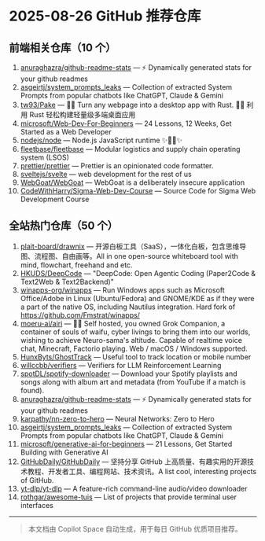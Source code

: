 # 2025-08-26 GitHub 推荐仓库

## 前端相关仓库（10 个）

1. [anuraghazra/github-readme-stats](https://github.com/anuraghazra/github-readme-stats) — ⚡ Dynamically generated stats for your github readmes
2. [asgeirtj/system_prompts_leaks](https://github.com/asgeirtj/system_prompts_leaks) — Collection of extracted System Prompts from popular chatbots like ChatGPT, Claude & Gemini
3. [tw93/Pake](https://github.com/tw93/Pake) — 🤱🏻 Turn any webpage into a desktop app with Rust. 🤱🏻 利用 Rust 轻松构建轻量级多端桌面应用
4. [microsoft/Web-Dev-For-Beginners](https://github.com/microsoft/Web-Dev-For-Beginners) — 24 Lessons, 12 Weeks, Get Started as a Web Developer
5. [nodejs/node](https://github.com/nodejs/node) — Node.js JavaScript runtime ✨🐢🚀✨
6. [fleetbase/fleetbase](https://github.com/fleetbase/fleetbase) — Modular logistics and supply chain operating system (LSOS)
7. [prettier/prettier](https://github.com/prettier/prettier) — Prettier is an opinionated code formatter.
8. [sveltejs/svelte](https://github.com/sveltejs/svelte) — web development for the rest of us
9. [WebGoat/WebGoat](https://github.com/WebGoat/WebGoat) — WebGoat is a deliberately insecure application
10. [CodeWithHarry/Sigma-Web-Dev-Course](https://github.com/CodeWithHarry/Sigma-Web-Dev-Course) — Source Code for Sigma Web Development Course

## 全站热门仓库（50 个）

1. [plait-board/drawnix](https://github.com/plait-board/drawnix) — 开源白板工具（SaaS），一体化白板，包含思维导图、流程图、自由画等。All in one open-source whiteboard tool with mind, flowchart, freehand and etc.
2. [HKUDS/DeepCode](https://github.com/HKUDS/DeepCode) — "DeepCode: Open Agentic Coding (Paper2Code & Text2Web & Text2Backend)"
3. [winapps-org/winapps](https://github.com/winapps-org/winapps) — Run Windows apps such as Microsoft Office/Adobe in Linux (Ubuntu/Fedora) and GNOME/KDE as if they were a part of the native OS, including Nautilus integration. Hard fork of https://github.com/Fmstrat/winapps/
4. [moeru-ai/airi](https://github.com/moeru-ai/airi) — 💖🧸 Self hosted, you owned Grok Companion, a container of souls of waifu, cyber livings to bring them into our worlds, wishing to achieve Neuro-sama's altitude. Capable of realtime voice chat, Minecraft, Factorio playing. Web / macOS / Windows supported.
5. [HunxByts/GhostTrack](https://github.com/HunxByts/GhostTrack) — Useful tool to track location or mobile number
6. [willccbb/verifiers](https://github.com/willccbb/verifiers) — Verifiers for LLM Reinforcement Learning
7. [spotDL/spotify-downloader](https://github.com/spotDL/spotify-downloader) — Download your Spotify playlists and songs along with album art and metadata (from YouTube if a match is found).
8. [anuraghazra/github-readme-stats](https://github.com/anuraghazra/github-readme-stats) — ⚡ Dynamically generated stats for your github readmes
9. [karpathy/nn-zero-to-hero](https://github.com/karpathy/nn-zero-to-hero) — Neural Networks: Zero to Hero
10. [asgeirtj/system_prompts_leaks](https://github.com/asgeirtj/system_prompts_leaks) — Collection of extracted System Prompts from popular chatbots like ChatGPT, Claude & Gemini
11. [microsoft/generative-ai-for-beginners](https://github.com/microsoft/generative-ai-for-beginners) — 21 Lessons, Get Started Building with Generative AI
12. [GitHubDaily/GitHubDaily](https://github.com/GitHubDaily/GitHubDaily) — 坚持分享 GitHub 上高质量、有趣实用的开源技术教程、开发者工具、编程网站、技术资讯。A list cool, interesting projects of GitHub.
13. [yt-dlp/yt-dlp](https://github.com/yt-dlp/yt-dlp) — A feature-rich command-line audio/video downloader
14. [rothgar/awesome-tuis](https://github.com/rothgar/awesome-tuis) — List of projects that provide terminal user interfaces

---

> 本文档由 Copilot Space 自动生成，用于每日 GitHub 优质项目推荐。
